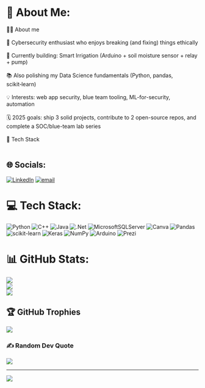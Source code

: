 # 💫 About Me:
🧑‍💻 About me<br><br>🔐 Cybersecurity enthusiast who enjoys breaking (and fixing) things ethically<br><br>🧪 Currently building: Smart Irrigation (Arduino + soil moisture sensor + relay + pump)<br><br>📚 Also polishing my Data Science fundamentals (Python, pandas, scikit‑learn)<br><br>💡 Interests: web app security, blue team tooling, ML-for-security, automation<br><br>🗓️ 2025 goals: ship 3 solid projects, contribute to 2 open-source repos, and complete a SOC/blue-team lab series<br><br>🧰 Tech Stack<br><br>

## 🌐 Socials:
[![LinkedIn](https://img.shields.io/badge/LinkedIn-%230077B5.svg?logo=linkedin&logoColor=white)](https://linkedin.com/in/http://www.linkedin.com/in/nkrisha735) [![email](https://img.shields.io/badge/Email-D14836?logo=gmail&logoColor=white)](mailto:krishanandakumar735@gmail.com) 

# 💻 Tech Stack:
![Python](https://img.shields.io/badge/python-3670A0?style=for-the-badge&logo=python&logoColor=ffdd54) ![C++](https://img.shields.io/badge/c++-%2300599C.svg?style=for-the-badge&logo=c%2B%2B&logoColor=white) ![Java](https://img.shields.io/badge/java-%23ED8B00.svg?style=for-the-badge&logo=openjdk&logoColor=white) ![.Net](https://img.shields.io/badge/.NET-5C2D91?style=for-the-badge&logo=.net&logoColor=white) ![MicrosoftSQLServer](https://img.shields.io/badge/Microsoft%20SQL%20Server-CC2927?style=for-the-badge&logo=microsoft%20sql%20server&logoColor=white) ![Canva](https://img.shields.io/badge/Canva-%2300C4CC.svg?style=for-the-badge&logo=Canva&logoColor=white) ![Pandas](https://img.shields.io/badge/pandas-%23150458.svg?style=for-the-badge&logo=pandas&logoColor=white) ![scikit-learn](https://img.shields.io/badge/scikit--learn-%23F7931E.svg?style=for-the-badge&logo=scikit-learn&logoColor=white) ![Keras](https://img.shields.io/badge/Keras-%23D00000.svg?style=for-the-badge&logo=Keras&logoColor=white) ![NumPy](https://img.shields.io/badge/numpy-%23013243.svg?style=for-the-badge&logo=numpy&logoColor=white) ![Arduino](https://img.shields.io/badge/-Arduino-00979D?style=for-the-badge&logo=Arduino&logoColor=white) ![Prezi](https://img.shields.io/badge/Prezi-%23000000.svg?style=for-the-badge&logo=Prezi&logoColor=white)
# 📊 GitHub Stats:
![](https://github-readme-stats.vercel.app/api?username=krisha735&theme=merko&hide_border=false&include_all_commits=true&count_private=true)<br/>
![](https://nirzak-streak-stats.vercel.app/?user=krisha735&theme=merko&hide_border=false)<br/>
![](https://github-readme-stats.vercel.app/api/top-langs/?username=krisha735&theme=merko&hide_border=false&include_all_commits=true&count_private=true&layout=compact)

## 🏆 GitHub Trophies
![](https://github-profile-trophy.vercel.app/?username=krisha735&theme=radical&no-frame=false&no-bg=false&margin-w=4)

### ✍️ Random Dev Quote
![](https://quotes-github-readme.vercel.app/api?type=horizontal&theme=radical)

---
[![](https://visitcount.itsvg.in/api?id=krisha735&icon=0&color=0)](https://visitcount.itsvg.in)

<!--  -->
